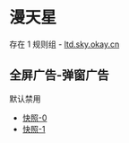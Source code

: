 # 漫天星

存在 1 规则组 - [ltd.sky.okay.cn](/src/apps/ltd.sky.okay.cn.ts)

## 全屏广告-弹窗广告

默认禁用

- [快照-0](https://i.gkd.li/i/13625479)
- [快照-1](https://i.gkd.li/i/13759331)
